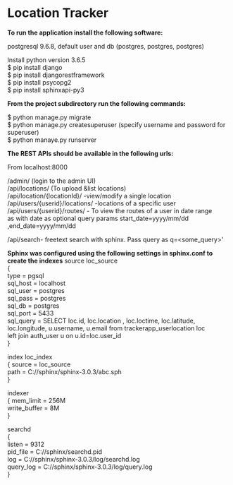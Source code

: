 # Location Tracker

**To run the application install the following software:**

postgresql 9.6.8, default user and db (postgres, postgres, postgres)

Install python version 3.6.5\
$ pip install django\
$ pip install djangorestframework\
$ pip install psycopg2\
$ pip install sphinxapi-py3

**From the project subdirectory run the following commands:**

$ python manage.py migrate\
$ python manage.py createsuperuser (specify username and password for superuser)\
$ python manaye.py runserver

**The REST APIs should be available in the following urls:**

From localhost:8000

/admin/ (login to the admin UI)\
/api/locations/ (To upload &list locations)\
/api/location/{locationId}/ -view/modify a single location\
/api/users/{userid}/locations/ -locations of a specific user\
/api/users/{userid}/routes/ - To view the routes of a user in date range                           
                             as with date as optional query params
                             start_date=yyyy/mm/dd ,end_date=yyyy/mm/dd
                             
/api/search- freetext search with sphinx. Pass query as q=<some_query>'                         

**Sphinx was configured using the following settings in sphinx.conf to create the indexes**
source loc_source\
{\
    type      = pgsql\
    sql_host  = localhost\
    sql_user  = postgres\
    sql_pass  = postgres\
    sql_db    = postgres\
    sql_port  = 5433\
    sql_query = SELECT loc.id, loc.location , loc.loctime, loc.latitude, loc.longitude, u.username, u.email from trackerapp_userlocation loc\
                left join auth_user u on u.id=loc.user_id\
}

index loc_index\
{
    source        = loc_source\
    path          = C://sphinx/sphinx-3.0.3/abc.sph\
}

indexer\
{
    mem_limit    = 256M\
    write_buffer = 8M\
}

searchd\
{\
    listen                  = 9312\
    pid_file                = C://sphinx/searchd.pid\
    log         = C://sphinx/sphinx-3.0.3/log/searchd.log\
    query_log = C://sphinx/sphinx-3.0.3/log/query.log\
}